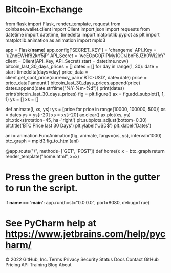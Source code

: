 # Bitcoin-Exchange
from flask import Flask, render_template, request
from coinbase.wallet.client import Client
import json
import requests
from datetime import datetime, timedelta
import matplotlib.pyplot as plt
import matplotlib.animation as animation
import mpld3


app = Flask(__name__)
app.config['SECRET_KEY'] = 'changeme'
API_Key = 'uZnnEWHf82krf5jP'
API_Secret = 'weEOpG0j7lPMy1GCrJbnF8JZh0Wi2lcY'
client = Client(API_Key, API_Secret)
start = datetime.now()
bitcoin_last_30_days_prices = []
dates = []
for day in range(1, 30):
    date = start-timedelta(days=day)
    price_data = client.get_spot_price(currency_pair='BTC-USD', date=date)
    price = price_data['amount']
    bitcoin_last_30_days_prices.append(price)
    dates.append(date.strftime("%Y-%m-%d"))
print(dates)
print(bitcoin_last_30_days_prices)
fig = plt.figure()
ax = fig.add_subplot(1, 1, 1)
ys = []
xs = []

def animate(i, xs, ys):
    ys = [price for price in range(10000, 100000, 500)]
    xs = dates
    ys = ys[:-20]
    xs = xs[:-20]
    ax.clear()
    ax.plot(xs, ys)
    plt.xticks(rotation=45, ha='right')
    plt.subplots_adjust(bottom=0.30)
    plt.title('BTC Price last 30 Days')
    plt.ylabel('USD$')
    plt.xlabel('Dates')


ani = animation.FuncAnimation(fig, animate, fargs=(xs, ys), interval=1000)
btc_graph = mpld3.fig_to_html(ani)



@app.route("/", methods=['GET', 'POST'])
def home():
    x = btc_graph
    return render_template("home.html", x=x)


# Press the green button in the gutter to run the script.
if __name__ == '__main__':
    app.run(host="0.0.0.0", port=8080, debug=True)

# See PyCharm help at https://www.jetbrains.com/help/pycharm/
© 2022 GitHub, Inc.
Terms
Privacy
Security
Status
Docs
Contact GitHub
Pricing
API
Training
Blog
About

